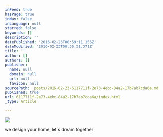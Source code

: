 ```yaml
---
inFeed: true
hasPage: true
inNav: false
inLanguage: null
starred: false
keywords: []
description: ''
datePublished: '2016-02-23T00:59:11.156Z'
dateModified: '2016-02-23T00:58:31.371Z'
title: ''
author: []
authors: []
publisher:
  name: null
  domain: null
  url: null
  favicon: null
sourcePath: _posts/2016-02-23-6117711f-2e73-4ebc-84a2-17b7ab7cda6a.md
published: true
url: 6117711f-2e73-4ebc-84a2-17b7ab7cda6a/index.html
_type: Article

---
```

![](https://the-grid-user-content.s3-us-west-2.amazonaws.com/85305bdb-a778-4c61-9f59-03c32655e642.JPG)

we design your home, let´s dream together